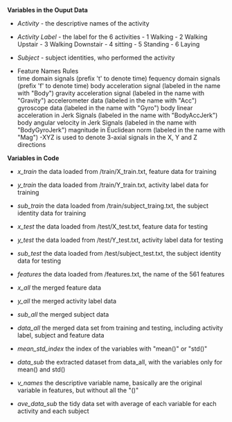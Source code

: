 **Variables in the Ouput Data**
- *Activity*        - the descriptive names of the activity
- *Activity Label*  - the label for the 6 activities
                    - 1 Walking
                    - 2 Walking Upstair
                    - 3 Walking Downstair
                    - 4 sitting
                    - 5 Standing
                    - 6 Laying
- *Subject*         - subject identities, who performed the activity

- Feature Names Rules    
    time domain signals (prefix 't' to denote time)
    fequency domain signals (prefix 'f' to denote time)
    body acceleration signal (labeled in the name with "Body")
    gravity acceleration signal (labeled in the name with "Gravity")
    accelerometer data (labeled in the name with "Acc")
    gyroscope data (labeled in the name with "Gyro")
    body linear acceleration in Jerk Signals (labeled in the name with "BodyAccJerk")
    body angular velocity in Jerk Signals (labeled in the name with "BodyGyroJerk")
    magnitude in Euclidean norm (labeled in the name with "Mag")
    -XYZ is used to denote 3-axial signals in the X, Y and Z directions



**Variables in Code**
- *x_train*         the data loaded from /train/X_train.txt, feature data for training
- *y_train*         the data loaded from /train/Y_train.txt, activity label data for training
- *sub_train*       the data loaded from /train/subject_traing.txt, the subject identity data for training

- *x_test*          the data loaded from /test/X_test.txt, feature data for testing
- *y_test*          the data loaded from /test/Y_test.txt, activity label data for testing
- *sub_test*        the data loaded from /test/subject_test.txt, the subject identity data for testing

- *features*        the data loaded from /features.txt, the name of the 561 features

- *x_all*           the merged feature data
- *y_all*           the merged activity label data
- *sub_all*         the merged subject data

- *data_all*        the merged data set from training and testing, including activity label, subject and feature data
- *mean_std_index*  the index of the variables with "mean()" or "std()"
- *data_sub*        the extracted dataset from data_all, with the variables only for mean() and std()

- *v_names*         the descriptive variable name, basically are the original variable in features, but without all the "()"

- *ave_data_sub*    the tidy data set with average of each variable for each activity and each subject
